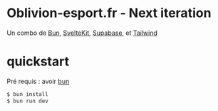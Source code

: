 # Oblivion-esport.fr - Next iteration

Un combo de [Bun](https://bun.sh/), [SvelteKit](https://kit.svelte.dev/), [Supabase](https://supabase.com/), et [Tailwind](https://tailwindcss.com/)

# quickstart
Pré requis : avoir [bun](https://bun.sh/docs/installation)

```sh
$ bun install
$ bun run dev
```
